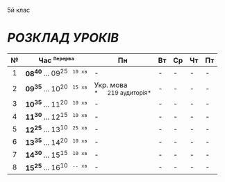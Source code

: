 5й клас

# *РОЗКЛАД УРОКІВ*

| № | Час <sup>`Перерва`</sup> | Пн | Вт | Ср | Чт | Пт |
|:---:|---|---|---|---|---|---|
| 1 | **08<sup>40</sup>** ... 09<sup>25</sup> <sup>` 10 хв`</sup> | - | - | - | - | - |
| 2 | **09<sup>35</sup>** ... 10<sup>20</sup> <sup>` 15 хв`</sup> | Укр. мова </br><sub>*      219 аудиторія*</sub> | - | - | - | - |
| 3 | **10<sup>35</sup>** ... 11<sup>20</sup> <sup>` 10 хв`</sup> | - | - | - | - | - |
| 4 | **11<sup>30</sup>** ... 12<sup>15</sup> <sup>` 10 хв`</sup> | - | - | - | - | - |
| 5 | **12<sup>25</sup>** ... 13<sup>10</sup> <sup>` 25 хв`</sup> | - | - | - | - | - |
| 6 | **13<sup>35</sup>** ... 14<sup>20</sup> <sup>` 10 хв`</sup> | - | - | - | - | - |
| 7 | **14<sup>30</sup>** ... 15<sup>15</sup> <sup>` 10 хв`</sup> | - | - | - | - | - |
| 8 | **15<sup>25</sup>** ... 16<sup>10</sup> <sup>` -- хв`</sup> | - | - | - | - | - |
